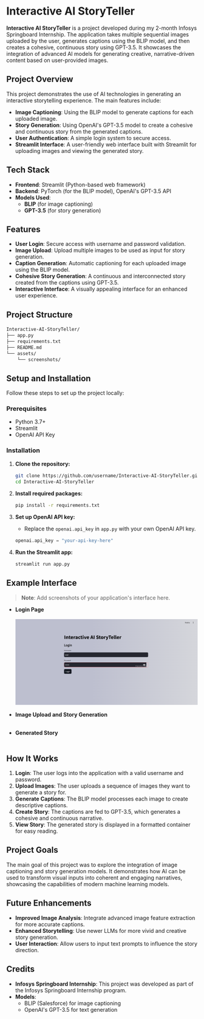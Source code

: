 # Interactive AI StoryTeller

**Interactive AI StoryTeller** is a project developed during my 2-month Infosys Springboard Internship. The application takes multiple sequential images uploaded by the user, generates captions using the BLIP model, and then creates a cohesive, continuous story using GPT-3.5. It showcases the integration of advanced AI models for generating creative, narrative-driven content based on user-provided images.

## Project Overview

This project demonstrates the use of AI technologies in generating an interactive storytelling experience. The main features include:

- **Image Captioning**: Using the BLIP model to generate captions for each uploaded image.
- **Story Generation**: Using OpenAI's GPT-3.5 model to create a cohesive and continuous story from the generated captions.
- **User Authentication**: A simple login system to secure access.
- **Streamlit Interface**: A user-friendly web interface built with Streamlit for uploading images and viewing the generated story.

## Tech Stack

- **Frontend**: Streamlit (Python-based web framework)
- **Backend**: PyTorch (for the BLIP model), OpenAI's GPT-3.5 API
- **Models Used**:
  - **BLIP** (for image captioning)
  - **GPT-3.5** (for story generation)

## Features

- **User Login**: Secure access with username and password validation.
- **Image Upload**: Upload multiple images to be used as input for story generation.
- **Caption Generation**: Automatic captioning for each uploaded image using the BLIP model.
- **Cohesive Story Generation**: A continuous and interconnected story created from the captions using GPT-3.5.
- **Interactive Interface**: A visually appealing interface for an enhanced user experience.

## Project Structure

```
Interactive-AI-StoryTeller/
├── app.py
├── requirements.txt
├── README.md
└── assets/
    └── screenshots/
```

## Setup and Installation

Follow these steps to set up the project locally:

### Prerequisites

- Python 3.7+
- Streamlit
- OpenAI API Key

### Installation

1. **Clone the repository:**
   ```bash
   git clone https://github.com/username/Interactive-AI-StoryTeller.git
   cd Interactive-AI-StoryTeller
   ```

2. **Install required packages:**
   ```bash
   pip install -r requirements.txt
   ```

3. **Set up OpenAI API key:**
   - Replace the `openai.api_key` in `app.py` with your own OpenAI API key.
   ```python
   openai.api_key = "your-api-key-here"
   ```

4. **Run the Streamlit app:**
   ```bash
   streamlit run app.py
   ```

## Example Interface

> **Note**: Add screenshots of your application's interface here.

- **Login Page**  
  <img scr="./images/login.png">
    ![Login Page](./images/login.png)

- **Image Upload and Story Generation**  
  <img scr="./images/upload.png">

- **Generated Story**  
  <img scr="./images/img1.png">
  <img scr="./images/img2.png">

## How It Works

1. **Login**: The user logs into the application with a valid username and password.
2. **Upload Images**: The user uploads a sequence of images they want to generate a story for.
3. **Generate Captions**: The BLIP model processes each image to create descriptive captions.
4. **Create Story**: The captions are fed to GPT-3.5, which generates a cohesive and continuous narrative.
5. **View Story**: The generated story is displayed in a formatted container for easy reading.

## Project Goals

The main goal of this project was to explore the integration of image captioning and story generation models. It demonstrates how AI can be used to transform visual inputs into coherent and engaging narratives, showcasing the capabilities of modern machine learning models.

## Future Enhancements

- **Improved Image Analysis**: Integrate advanced image feature extraction for more accurate captions.
- **Enhanced Storytelling**: Use newer LLMs for more vivid and creative story generation.
- **User Interaction**: Allow users to input text prompts to influence the story direction.

## Credits

- **Infosys Springboard Internship**: This project was developed as part of the Infosys Springboard Internship program.
- **Models**:
  - BLIP (Salesforce) for image captioning
  - OpenAI's GPT-3.5 for text generation